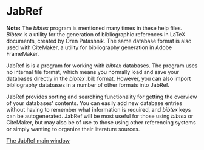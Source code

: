 # JabRef

**Note:** The *bibtex* program is mentioned many times in these help files. *Bibtex* is a utility for the generation of bibliographic references in LaTeX documents, created by Oren Patashnik. The same database format is also used with CiteMaker, a utility for bibliography generation in Adobe FrameMaker.

JabRef is is a program for working with *bibtex* databases. The program uses no internal file format, which means you normally load and save your databases directly in the *bibtex* .bib format. However, you can also import bibliography databases in a number of other formats into JabRef.

JabRef provides sorting and searching functionality for getting the overview of your databases' contents. You can easily add new database entries without having to remember what information is required, and *bibtex* keys can be autogenerated. JabRef will be most useful for those using *bibtex* or CiteMaker, but may also be of use to those using other referencing systems or simply wanting to organize their literature sources.

[The JabRef main window](BaseFrameHelp.html)
